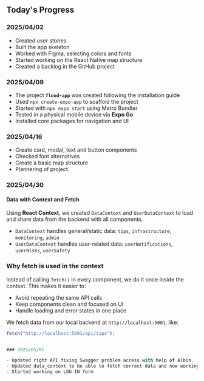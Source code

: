 ## Today's Progress

### 2025/04/02

- Created user stories  
- Built the app skeleton  
- Worked with Figma, selecting colors and fonts  
- Started working on the React Native map structure  
- Created a backlog in the GitHub project  

### 2025/04/09

- The project **`flood-app`** was created following the installation guide
- Used `npx create-expo-app` to scaffold the project
- Started with `npx expo start` using Metro Bundler
- Tested in a physical mobile device via **Expo Go**
- Installed core packages for navigation and UI

### 2025/04/16

- Create card, modal, text and button components
- Checked font alternatives
- Create a basic map structure
- Plannering of project.

### 2025/04/30

#### Data with Context and Fetch

Using **React Context**, we created `DataContext` and `UserDataContext` to load and share data from the backend with all components.

- `DataContext` handles general/static data: `tips`, `infrastructure`, `monitoring`, `admin`
- `UserDataContext` handles user-related data: `userNotifications`, `userRisks`, `userSafety`

### Why fetch is used in the context

Instead of calling `fetch()` in every component, we do it once inside the context. This makes it easier to:

- Avoid repeating the same API calls
- Keep components clean and focused on UI
- Handle loading and error states in one place

We fetch data from our local backend at `http://localhost:5001`, like:

```js
fetch("http://localhost:5001/api/tips");


### 2025/05/05

- Updated right API fixing Swagger problem access with help of Albin.
- Updated data_context to be able to fetch correct data and now working on XCODE
- Started working on LOG IN form

